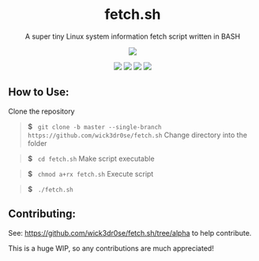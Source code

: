 <div align="center">
<h1>fetch.sh</h1>
<p>A super tiny Linux system information fetch script written in BASH</p>
<img src="https://github.com/wick3dr0se/fetch.sh/blob/alpha/screen.png"></img>

<img src="https://img.shields.io/badge/Shell_Script-121011?style=for-the-badge&logo=gnu-bash&logoColor=white"></img>
<img src="https://img.shields.io/badge/Made%20with-Bash-1f425f.svg"></img>
<img src=https://img.shields.io/badge/Maintained%3F-yes-green.svg></img>
<img src="https://badge-size.herokuapp.com/wick3dr0se/fetch.sh/alpha/fetch.sh"></img>
</div>

## How to Use:
Clone the repository

> **$**&ensp; `git clone -b master --single-branch https://github.com/wick3dr0se/fetch.sh`
Change directory into the folder

> **$**&ensp; `cd fetch.sh`
Make script executable

> **$**&ensp; `chmod a+rx fetch.sh`
Execute script

> **$**&ensp; `./fetch.sh`
## Contributing:
See: https://github.com/wick3dr0se/fetch.sh/tree/alpha to help contribute. 

This is a huge WIP, so any contributions are much appreciated!
